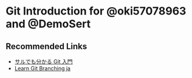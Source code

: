 # Git Introduction for @oki57078963 and @DemoSert

## Recommended Links

* [サルでも分かる Git 入門](http://www.backlog.jp/git-guide/)
* [Learn Git Branching ja](http://k.swd.cc/learnGitBranching-ja/)
